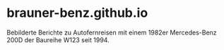 # brauner-benz.github.io
Bebilderte Berichte zu Autofernreisen mit einem 1982er Mercedes-Benz 200D der Baureihe W123 seit 1994.
